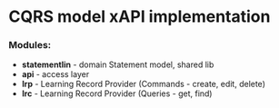 # CQRS model xAPI implementation #

### Modules: ###
- **statementlin** - domain Statement model, shared lib
- **api** - access layer
- **lrp** - Learning Record Provider (Commands - create, edit, delete)
- **lrc** - Learning Record Provider (Queries - get, find)



